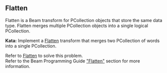 <!--
  ~  Licensed to the Apache Software Foundation (ASF) under one
  ~  or more contributor license agreements.  See the NOTICE file
  ~  distributed with this work for additional information
  ~  regarding copyright ownership.  The ASF licenses this file
  ~  to you under the Apache License, Version 2.0 (the
  ~  "License"); you may not use this file except in compliance
  ~  with the License.  You may obtain a copy of the License at
  ~
  ~      http://www.apache.org/licenses/LICENSE-2.0
  ~
  ~  Unless required by applicable law or agreed to in writing, software
  ~  distributed under the License is distributed on an "AS IS" BASIS,
  ~  WITHOUT WARRANTIES OR CONDITIONS OF ANY KIND, either express or implied.
  ~  See the License for the specific language governing permissions and
  ~  limitations under the License.
  -->

Flatten
-------

Flatten is a Beam transform for PCollection objects that store the same data type. Flatten merges
multiple PCollection objects into a single logical PCollection.

**Kata:** Implement a
[Flatten](https://beam.apache.org/releases/javadoc/current/org/apache/beam/sdk/transforms/Flatten.html)
transform that merges two PCollection of words into a single PCollection.

<div class="hint">
  Refer to
  <a href="https://beam.apache.org/releases/javadoc/current/org/apache/beam/sdk/transforms/Flatten.html">
    Flatten</a> to solve this problem.
</div>

<div class="hint">
  Refer to the Beam Programming Guide
  <a href="https://beam.apache.org/documentation/programming-guide/#flatten">
    "Flatten"</a> section for more information.
</div>
